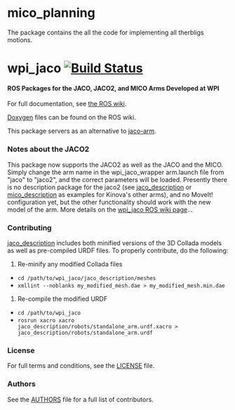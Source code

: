 # mico_planning
The package contains the all the code for implementing all therbligs motions.


wpi_jaco  [![Build Status](https://api.travis-ci.org/RIVeR-Lab/wpi_jaco.png)](https://travis-ci.org/RIVeR-Lab/wpi_jaco)
========

#### ROS Packages for the JACO, JACO2, and MICO Arms Developed at WPI
For full documentation, see [the ROS wiki](http://wiki.ros.org/wpi_jaco).

[Doxygen](http://docs.ros.org/indigo/api/wpi_jaco/html/) files can be found on the ROS wiki.

This package servers as an alternative to [jaco-arm](https://github.com/Kinovarobotics/jaco-ros).

### Notes about the JACO2
This package now supports the JACO2 as well as the JACO and the MICO.  Simply change the arm name in the wpi_jaco_wrapper arm.launch file from "jaco" to "jaco2", and the correct parameters will be loaded.  Presently there is no description package for the jaco2 (see [jaco_description](jaco_description) or [mico_description](jaco_description) as examples for Kinova's other arms), and no MoveIt! configuration yet, but the other functionality should work with the new model of the arm.  More details on the [wpi_jaco ROS wiki page](http://wiki.ros.org/wpi_jaco)...

### Contributing

[jaco_description](jaco_description) includes both minified versions of the 3D Collada models as well as pre-compiled URDF files. To properly contribute, do the following:

 1. Re-minify any modified Collada files
   * `cd /path/to/wpi_jaco/jaco_description/meshes`
   * `xmllint --noblanks my_modified_mesh.dae > my_modified_mesh.min.dae`
 1. Re-compile the modified URDF
   * `cd /path/to/wpi_jaco`
   * `rosrun xacro xacro jaco_description/robots/standalone_arm.urdf.xacro > jaco_description/robots/standalone_arm.urdf`

### License
For full terms and conditions, see the [LICENSE](LICENSE) file.

### Authors
See the [AUTHORS](AUTHORS.md) file for a full list of contributors.


